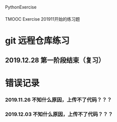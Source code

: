 PythonExercise
####
TMOOC Exercise 201911开始的练习题

# git 远程仓库练习

## 2019.12.28 第一阶段结束（复习）
# 错误记录
### 2019.11.26 不知什么原因，上传不了代码？？？
### 2019.12.03 不知什么原因，上传不了代码？？？


